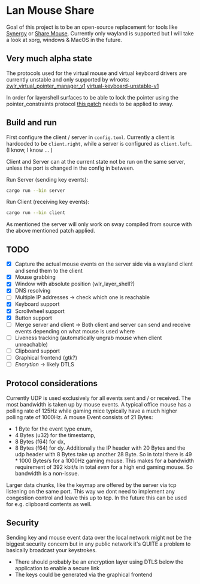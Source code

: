 # Lan Mouse Share
Goal of this project is to be an open-source replacement for tools like [Synergy](https://symless.com/synergy) or [Share Mouse](https://www.sharemouse.com/de/).
Currently only wayland is supported but I will take a look at xorg, windows & MacOS in the future.

## Very much alpha state
The protocols used for the virtual mouse and virtual keyboard drivers are currently unstable and only supported by wlroots:
[zwlr\_virtual\_pointer\_manager\_v1](wlr-virtual-pointer-unstable-v1)
[virtual-keyboard-unstable-v1](https://wayland.app/protocols/virtual-keyboard-unstable-v1)

In order for layershell surfaces to be able to lock the pointer using the pointer\_constraints protocol [this patch](https://github.com/swaywm/sway/pull/7178) needs to be applied to sway.

## Build and run
First configure the client / server in `config.toml`.
Currently a client is hardcoded to be `client.right`, while a server is configured as `client.left`.
(I know, I know ... )

Client and Server can at the current state not be run on the same server, unless the port is changed in the config in between.

Run Server (sending key events):
```sh
cargo run --bin server
```

Run Client (receiving key events):
```sh
cargo run --bin client
```

As mentioned the server will only work on sway compiled from source with the above mentioned patch applied.

## TODO
- [x] Capture the actual mouse events on the server side via a wayland client and send them to the client
- [x] Mouse grabbing
- [x] Window with absolute position (wlr\_layer\_shell?)
- [x] DNS resolving
- [ ] Multiple IP addresses -> check which one is reachable
- [x] Keyboard support
- [x] Scrollwheel support
- [x] Button support
- [ ] Merge server and client -> Both client and server can send and receive events depending on what mouse is used where
- [ ] Liveness tracking (automatically ungrab mouse when client unreachable)
- [ ] Clipboard support
- [ ] Graphical frontend (gtk?)
- [ ] *Encrytion* -> likely DTLS

## Protocol considerations
Currently UDP is used exclusively for all events sent and / or received.
The most bandwidth is taken up by mouse events. A typical office mouse has a polling rate of 125Hz
while gaming mice typically have a much higher polling rate of 1000Hz.
A mouse Event consists of 21 Bytes:
- 1 Byte for the event type enum,
- 4 Bytes (u32) for the timestamp,
- 8 Bytes (f64) for dx,
- 8 Bytes (f64) for dy.
Additionally the IP header with 20 Bytes and the udp header with 8 Bytes take up another 28 Byte.
So in total there is 49 * 1000 Bytes/s for a 1000Hz gaming mouse.
This makes for a bandwidth requirement of 392 kbit/s in total _even_ for a high end gaming mouse.
So bandwidth is a non-issue.

Larger data chunks, like the keymap are offered by the server via tcp listening on the same port.
This way we dont need to implement any congestion control and leave this up to tcp.
In the future this can be used for e.g. clipboard contents as well.


## Security
Sending key and mouse event data over the local network might not be the biggest security concern but in any public network it's QUITE a problem to basically broadcast your keystrokes.
- There should probably be an encryption layer using DTLS below the application to enable a secure link
- The keys could be generated via the graphical frontend
